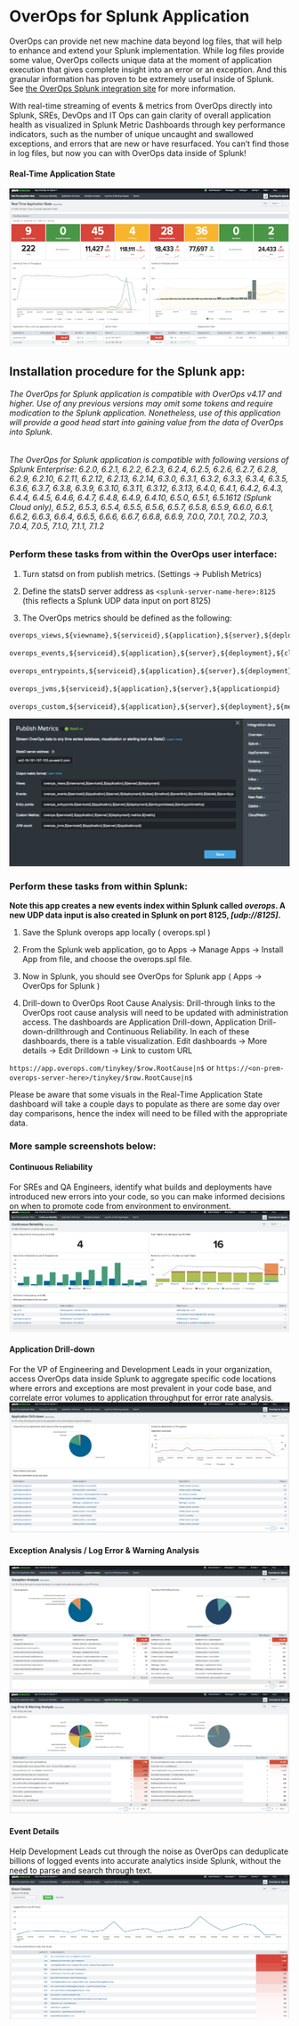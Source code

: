 # OverOps for Splunk Application

OverOps can provide net new machine data beyond log files, that will help to enhance and extend your Splunk implementation.  While log files provide some value, OverOps collects unique data at the moment of application execution that gives complete insight into an error or an exception.  And this granular information has proven to be extremely useful inside of Splunk.  See [the OverOps Splunk integration site](https://www.overops.com/splunk) for more information.

With real-time streaming of events & metrics from OverOps directly into Splunk, SREs, DevOps and IT Ops can gain clarity of overall application health as visualized in Splunk Metric Dashboards through key performance indicators, such as the number of unique uncaught and swallowed exceptions, and errors that are new or have resurfaced.  You can’t find those in log files, but now you can with OverOps data inside of Splunk!
#### Real-Time Application State
![alt text](screenshots/rt-app-state.png "Real-Time Application State Dashboard")

## Installation procedure for the Splunk app:

###### The OverOps for Splunk application is compatible with OverOps v4.17 and higher. Use of any previous versions may omit some tokens and require modication to the Splunk application. Nonetheless, use of this application will provide a good head start into gaining value from the data of OverOps into Splunk.

###### The OverOps for Splunk application is compatible with following versions of Splunk Enterprise: 6.2.0, 6.2.1, 6.2.2, 6.2.3, 6.2.4, 6.2.5, 6.2.6, 6.2.7, 6.2.8, 6.2.9, 6.2.10, 6.2.11, 6.2.12, 6.2.13, 6.2.14, 6.3.0, 6.3.1, 6.3.2, 6.3.3, 6.3.4, 6.3.5, 6.3.6, 6.3.7, 6.3.8, 6.3.9, 6.3.10, 6.3.11, 6.3.12, 6.3.13, 6.4.0, 6.4.1, 6.4.2, 6.4.3, 6.4.4, 6.4.5, 6.4.6, 6.4.7, 6.4.8, 6.4.9, 6.4.10, 6.5.0, 6.5.1, 6.5.1612 (Splunk Cloud only), 6.5.2, 6.5.3, 6.5.4, 6.5.5, 6.5.6, 6.5.7, 6.5.8, 6.5.9, 6.6.0, 6.6.1, 6.6.2, 6.6.3, 6.6.4, 6.6.5, 6.6.6, 6.6.7, 6.6.8, 6.6.9, 7.0.0, 7.0.1, 7.0.2, 7.0.3, 7.0.4, 7.0.5, 7.1.0, 7.1.1, 7.1.2

### Perform these tasks from within the OverOps user interface:

1. Turn statsd on from publish metrics. (Settings -> Publish Metrics)

2. Define the statsD server address as `<splunk-server-name-here>:8125`
(this reflects a Splunk UDP data input on port 8125)

3. The OverOps metrics should be defined as the following:

```
overops_views,${viewname},${serviceid},${application},${server},${deployment}

overops_events,${serviceid},${application},${server},${deployment},${class},${method},${eventlink},${eventid},${labels},${eventtype},${eventname},${introducedby},${entrypointclass},${entrypointmethod},${firstseen},${infra},${jiraissuekey}

overops_entrypoints,${serviceid},${application},${server},${deployment},${entrypointclass},${entrypointmetrics}

overops_jvms,${serviceid},${application},${server},${applicationpid}

overops_custom,${serviceid},${application},${server},${deployment},${metric}
```


![alt text](screenshots/publish-metrics.png "Publish Metrics")


### Perform these tasks from within Splunk:

**Note this app creates a new events index within Splunk called _overops_. A new UDP data input is also created in Splunk on port 8125, _[udp://8125]_.**


1. Save the Splunk overops app locally ( overops.spl )

2. From the Splunk web application, go to Apps -> Manage Apps -> Install App from file, and choose the overops.spl file.

3. Now in Splunk, you should see OverOps for Splunk app ( Apps -> OverOps for Splunk )

4. Drill-down to OverOps Root Cause Analysis: Drill-through links to the OverOps root cause analysis will need to be updated with administration access. The dashboards are Application Drill-down, Application Drill-down-drillthrough and Continuous Reliability. In each of these dashboards, there is a table visualization. 
Edit dashboards -> More details -> Edit Drilldown -> Link to custom URL

`https://app.overops.com/tinykey/$row.RootCause|n$` or `https://<on-prem-overops-server-here>/tinykey/$row.RootCause|n$`

Please be aware that some visuals in the Real-Time Application State dashboard will take a couple days to populate as there are some day over day comparisons, hence the index will need to be filled with the appropriate data.

### More sample screenshots below:

#### Continuous Reliability
For SREs and QA Engineers, identify what builds and deployments have introduced new errors into your code, so you can make informed decisions on when to promote code from environment to environment.
![alt text](screenshots/continuous-reliability.png "Continuous Reliability Dashboard")

#### Application Drill-down
For the VP of Engineering and Development Leads in your organization, access OverOps data inside Splunk to aggregate specific code locations where errors and exceptions are most prevalent in your code base, and correlate error volumes to application throughput for error rate analysis.
![alt text](screenshots/app-drilldown.png "Application Drill-down Dashboard")

#### Exception Analysis / Log Error & Warning Analysis
![alt text](screenshots/exception-analysis.png "Exception Analysis Dashboard")
![alt text](screenshots/log-error-warn-analysis.png "Log Error & Warning Analysis Dashboard")

#### Event Details
Help Development Leads cut through the noise as OverOps can deduplicate billions of logged events into accurate analytics inside Splunk, without the need to parse and search through text.
![alt text](screenshots/event-details.png "Event Details Dashboard")

